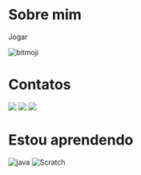 # Sobre mim
Jogar

![bitmoji](https://user-images.githubusercontent.com/105867091/169319334-2ec73b97-f009-46a5-b988-cf633b7e3863.png)

# Contatos

<a href="https://www.instagram.com/feelip_gb" target="_blank"><img src="https://img.shields.io/badge/-Instagram-%23E4405F?style=for-the-badge&logo=instagram&logoColor=white" target="_blank"></a>
<a href="https://www.youtube.com/channel/UCyW6hCcKJ8ZYFiFl660G-Cw/featured" target="_blank"><img src="https://img.shields.io/badge/YouTube-FF0000?style=for-the-badge&logo=youtube&logoColor=white" target="_blank"></a>
<a href = "mailto:sucurilontra@gmail.com"><img src="https://img.shields.io/badge/Gmail-D14836?style=for-the-badge&logo=gmail&logoColor=white" target="_blank"></a>


# Estou aprendendo
![java](https://img.shields.io/badge/JavaScript-323330?style=for-the-badge&logo=javascript&logoColor=F7DF1E)
![Scratch](https://img.shields.io/badge/Scratch-4D97FF?style=for-the-badge&logo=Scratch&logoColor=white)
